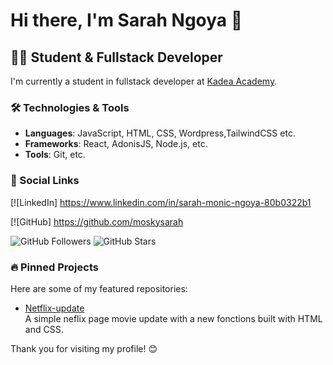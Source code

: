 

# Hi there, I'm Sarah Ngoya 👋

## 👨‍💻 Student & Fullstack Developer
I'm currently a student in  fullstack developer at [Kadea Academy](https://kadea.academy).

### 🛠 Technologies & Tools
- **Languages**: JavaScript, HTML, CSS, Wordpress,TailwindCSS etc.
- **Frameworks**: React, AdonisJS, Node.js, etc.
- **Tools**: Git, etc.

### 🔗 Social Links
[![LinkedIn] https://www.linkedin.com/in/sarah-monic-ngoya-80b0322b1

[![GitHub]  https://github.com/moskysarah

![GitHub Followers](https://img.shields.io/github/followers/moskysarah?label=Followers&style=social)
![GitHub Stars](https://img.shields.io/github/stars/moskysarah?label=Stars&style=social)

### 🔥 Pinned Projects
Here are some of my featured repositories:

- [Netflix-update](https://github.com/moskysarah/Netflix-update)  
  A simple neflix page movie update with a new fonctions built with HTML and CSS.



Thank you for visiting my profile! 😊

